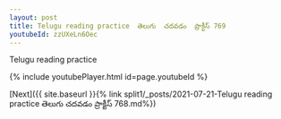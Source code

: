 ```yaml
---
layout: post
title: Telugu reading practice  తెలుగు  చదవడం  ప్రాక్టీస్ 769
youtubeId: zzUXeLn6Oec
---
```

 
 
Telugu reading practice
 
 
 
 
 


{% include youtubePlayer.html id=page.youtubeId %}
 
[Next]({{ site.baseurl }}{% link  split1/_posts/2021-07-21-Telugu reading practice  తెలుగు  చదవడం  ప్రాక్టీస్ 768.md%})
 
